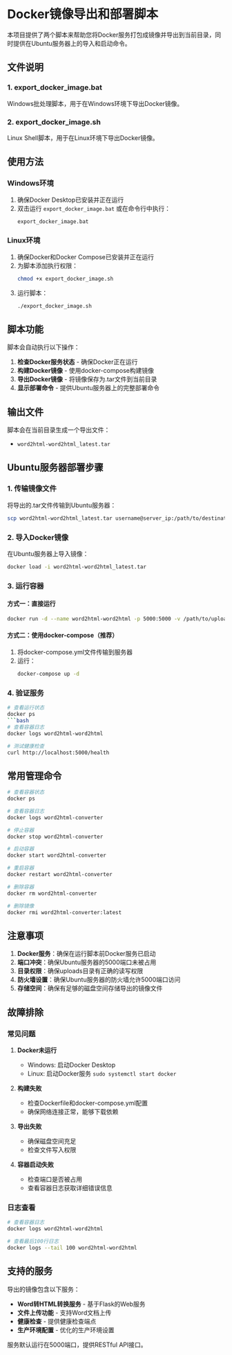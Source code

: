 # Docker镜像导出和部署脚本

本项目提供了两个脚本来帮助您将Docker服务打包成镜像并导出到当前目录，同时提供在Ubuntu服务器上的导入和启动命令。

## 文件说明

### 1. export_docker_image.bat
Windows批处理脚本，用于在Windows环境下导出Docker镜像。

### 2. export_docker_image.sh
Linux Shell脚本，用于在Linux环境下导出Docker镜像。

## 使用方法

### Windows环境

1. 确保Docker Desktop已安装并正在运行
2. 双击运行 `export_docker_image.bat` 或在命令行中执行：
   ```cmd
   export_docker_image.bat
   ```

### Linux环境

1. 确保Docker和Docker Compose已安装并正在运行
2. 为脚本添加执行权限：
   ```bash
   chmod +x export_docker_image.sh
   ```
3. 运行脚本：
   ```bash
   ./export_docker_image.sh
   ```

## 脚本功能

脚本会自动执行以下操作：

1. **检查Docker服务状态** - 确保Docker正在运行
2. **构建Docker镜像** - 使用docker-compose构建镜像
3. **导出Docker镜像** - 将镜像保存为.tar文件到当前目录
4. **显示部署命令** - 提供Ubuntu服务器上的完整部署命令

## 输出文件

脚本会在当前目录生成一个导出文件：
- `word2html-word2html_latest.tar`

## Ubuntu服务器部署步骤

### 1. 传输镜像文件
将导出的.tar文件传输到Ubuntu服务器：
```bash
scp word2html-word2html_latest.tar username@server_ip:/path/to/destination/
```

### 2. 导入Docker镜像
在Ubuntu服务器上导入镜像：
```bash
docker load -i word2html-word2html_latest.tar
```

### 3. 运行容器
#### 方式一：直接运行
```bash
docker run -d --name word2html-word2html -p 5000:5000 -v /path/to/uploads:/app/uploads word2html-word2html:latest
```

#### 方式二：使用docker-compose（推荐）
1. 将docker-compose.yml文件传输到服务器
2. 运行：
   ```bash
   docker-compose up -d
   ```

### 4. 验证服务
```bash
# 查看运行状态
docker ps
```bash
# 查看容器日志
docker logs word2html-word2html

# 测试健康检查
curl http://localhost:5000/health
```

## 常用管理命令

```bash
# 查看容器状态
docker ps

# 查看容器日志
docker logs word2html-converter

# 停止容器
docker stop word2html-converter

# 启动容器
docker start word2html-converter

# 重启容器
docker restart word2html-converter

# 删除容器
docker rm word2html-converter

# 删除镜像
docker rmi word2html-converter:latest
```

## 注意事项

1. **Docker服务**：确保在运行脚本前Docker服务已启动
2. **端口冲突**：确保Ubuntu服务器的5000端口未被占用
3. **目录权限**：确保uploads目录有正确的读写权限
4. **防火墙设置**：确保Ubuntu服务器的防火墙允许5000端口访问
5. **存储空间**：确保有足够的磁盘空间存储导出的镜像文件

## 故障排除

### 常见问题

1. **Docker未运行**
   - Windows: 启动Docker Desktop
   - Linux: 启动Docker服务 `sudo systemctl start docker`

2. **构建失败**
   - 检查Dockerfile和docker-compose.yml配置
   - 确保网络连接正常，能够下载依赖

3. **导出失败**
   - 确保磁盘空间充足
   - 检查文件写入权限

4. **容器启动失败**
   - 检查端口是否被占用
   - 查看容器日志获取详细错误信息

### 日志查看
```bash
# 查看容器日志
docker logs word2html-word2html

# 查看最后100行日志
docker logs --tail 100 word2html-word2html
```

## 支持的服务

导出的镜像包含以下服务：
- **Word转HTML转换服务** - 基于Flask的Web服务
- **文件上传功能** - 支持Word文档上传
- **健康检查** - 提供健康检查端点
- **生产环境配置** - 优化的生产环境设置

服务默认运行在5000端口，提供RESTful API接口。